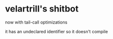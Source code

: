 velartrill's shitbot
====================

now with tail-call optimizations

it has an undeclared identifier so it doesn't compile
